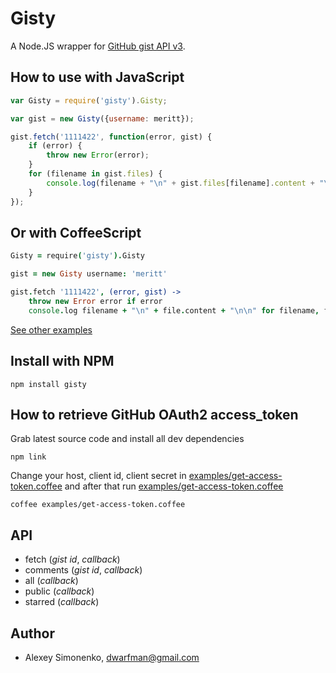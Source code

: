 # Gisty

A Node.JS wrapper for [GitHub gist API v3](http://developer.github.com/v3/gists/).

<!-- [The announcement in Russian of this module in my blog.](http://nko.io/paGOx1) -->

How to use with JavaScript
--------------------------

```javascript
var Gisty = require('gisty').Gisty;

var gist = new Gisty({username: meritt});

gist.fetch('1111422', function(error, gist) {
	if (error) {
		throw new Error(error);
	}
	for (filename in gist.files) {
		console.log(filename + "\n" + gist.files[filename].content + "\n\n");
	}
});
```

Or with CoffeeScript
--------------------

```coffeescript
Gisty = require('gisty').Gisty

gist = new Gisty username: 'meritt'

gist.fetch '1111422', (error, gist) ->
	throw new Error error if error
	console.log filename + "\n" + file.content + "\n\n" for filename, file of gist.files
```

[See other examples](http://github.com/meritt/node-gisty/tree/master/examples)

Install with NPM
----------------

```
npm install gisty
```

How to retrieve GitHub OAuth2 access_token
------------------------------------------

Grab latest source code and install all dev dependencies

```
npm link
```

Change your host, client id, client secret in [examples/get-access-token.coffee](http://github.com/meritt/node-gisty/blob/master/examples/get-access-token.coffee) and after that run [examples/get-access-token.coffee](http://github.com/meritt/node-gisty/blob/master/examples/get-access-token.coffee)

```
coffee examples/get-access-token.coffee
```

API
---

* fetch (*gist id*, *callback*)
* comments (*gist id*, *callback*)
* all (*callback*)
* public (*callback*)
* starred (*callback*)

Author
------

* Alexey Simonenko, dwarfman@gmail.com